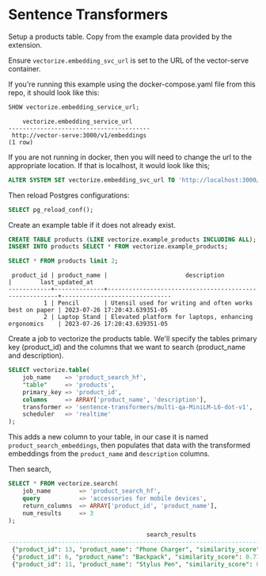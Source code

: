 # Sentence Transformers

Setup a products table. Copy from the example data provided by the extension.

Ensure `vectorize.embedding_svc_url` is set to the URL of the vector-serve container.

If you're running this example using the docker-compose.yaml file from this repo, it should look like this:


```sql
SHOW vectorize.embedding_service_url;
```

```text
    vectorize.embedding_service_url     
----------------------------------------
 http://vector-serve:3000/v1/embeddings
(1 row)
```

If you are not running in docker, then you will need to change the url to the appropriate location.
 If that is localhost, it would look like this;

```sql
ALTER SYSTEM SET vectorize.embedding_svc_url TO 'http://localhost:3000/v1/embeddings';
```

Then reload Postgres configurations:

```sql
SELECT pg_reload_conf();
```

Create an example table if it does not already exist.

```sql
CREATE TABLE products (LIKE vectorize.example_products INCLUDING ALL);
INSERT INTO products SELECT * FROM vectorize.example_products;
```

```sql
SELECT * FROM products limit 2;
```

```text
 product_id | product_name |                      description                       |        last_updated_at        
------------+--------------+--------------------------------------------------------+-------------------------------
          1 | Pencil       | Utensil used for writing and often works best on paper | 2023-07-26 17:20:43.639351-05
          2 | Laptop Stand | Elevated platform for laptops, enhancing ergonomics    | 2023-07-26 17:20:43.639351-05
```

Create a job to vectorize the products table. We'll specify the tables primary key (product_id) and the columns that we want to search (product_name and description).

```sql
SELECT vectorize.table(
    job_name    => 'product_search_hf',
    "table"     => 'products',
    primary_key => 'product_id',
    columns     => ARRAY['product_name', 'description'],
    transformer => 'sentence-transformers/multi-qa-MiniLM-L6-dot-v1',
    scheduler   => 'realtime'
);
```

This adds a new column to your table, in our case it is named `product_search_embeddings`, then populates that data with the transformed embeddings from the `product_name` and `description` columns.

Then search,

```sql
SELECT * FROM vectorize.search(
    job_name        => 'product_search_hf',
    query           => 'accessories for mobile devices',
    return_columns  => ARRAY['product_id', 'product_name'],
    num_results     => 3
);

                                       search_results                                        
---------------------------------------------------------------------------------------------
 {"product_id": 13, "product_name": "Phone Charger", "similarity_score": 0.8147814132322894}
 {"product_id": 6, "product_name": "Backpack", "similarity_score": 0.7743061352550308}
 {"product_id": 11, "product_name": "Stylus Pen", "similarity_score": 0.7709902653575383}
```

